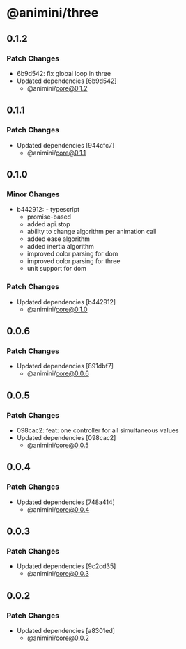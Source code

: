 # @animini/three

## 0.1.2

### Patch Changes

- 6b9d542: fix global loop in three
- Updated dependencies [6b9d542]
  - @animini/core@0.1.2

## 0.1.1

### Patch Changes

- Updated dependencies [944cfc7]
  - @animini/core@0.1.1

## 0.1.0

### Minor Changes

- b442912: - typescript
  - promise-based
  - added api.stop
  - ability to change algorithm per animation call
  - added ease algorithm
  - added inertia algorithm
  - improved color parsing for dom
  - improved color parsing for three
  - unit support for dom

### Patch Changes

- Updated dependencies [b442912]
  - @animini/core@0.1.0

## 0.0.6

### Patch Changes

- Updated dependencies [891dbf7]
  - @animini/core@0.0.6

## 0.0.5

### Patch Changes

- 098cac2: feat: one controller for all simultaneous values
- Updated dependencies [098cac2]
  - @animini/core@0.0.5

## 0.0.4

### Patch Changes

- Updated dependencies [748a414]
  - @animini/core@0.0.4

## 0.0.3

### Patch Changes

- Updated dependencies [9c2cd35]
  - @animini/core@0.0.3

## 0.0.2

### Patch Changes

- Updated dependencies [a8301ed]
  - @animini/core@0.0.2
